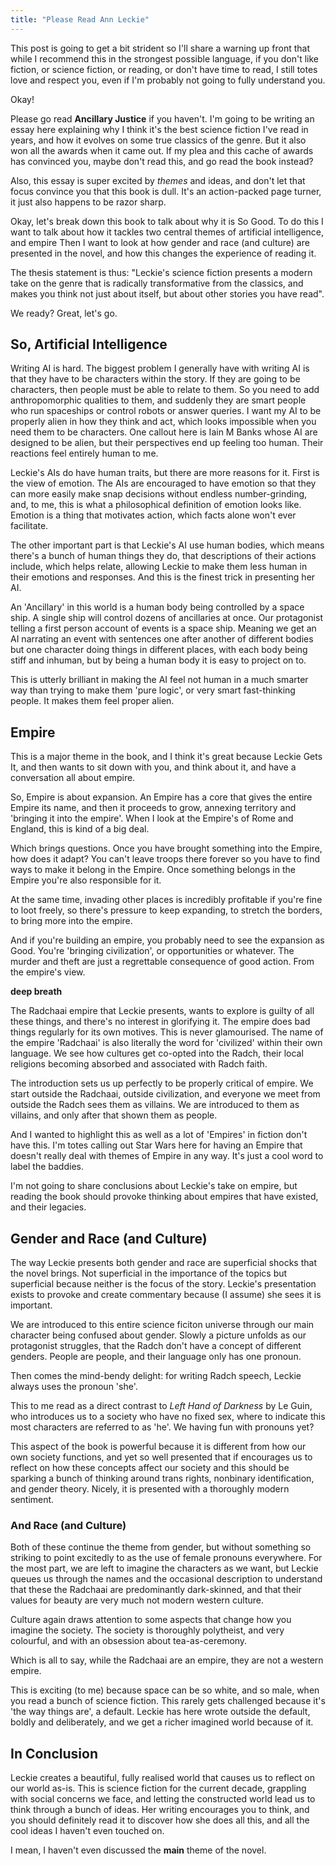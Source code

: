 ```yaml
---
title: "Please Read Ann Leckie"
---
```


This post is going to get a bit strident so I'll share a warning up front that while I recommend this in the strongest possible language, if you don't like fiction, or science fiction, or reading, or don't have time to read, I still totes love and respect you, even if I'm probably not going to fully understand you.

Okay!

Please go read **Ancillary Justice** if you haven't. I'm going to be writing an essay here explaining why I think it's the best science fiction I've read in years, and how it evolves on some true classics of the genre. But it also won all the awards when it came out. If my plea and this cache of awards has convinced you, maybe don't read this, and go read the book instead?

Also, this essay is super excited by _themes_ and ideas, and don't let that focus convince you that this book is dull. It's an action-packed page turner, it just also happens to be razor sharp.

Okay, let's break down this book to talk about why it is So Good. To do this I want to talk about how it tackles two central themes of artificial intelligence, and empire Then I want to look at how gender and race (and culture) are presented in the novel, and how this changes the experience of reading it.

The thesis statement is thus: "Leckie's science fiction presents a modern take on the genre that is radically transformative from the classics, and makes you think not just about itself, but about other stories you have read".

We ready? Great, let's go.

## So, Artificial Intelligence

Writing AI is hard. The biggest problem I generally have with writing AI is that they have to be characters within the story. If they are going to be characters, then people must be able to relate to them. So you need to add anthropomorphic qualities to them, and suddenly they are smart people who run spaceships or control robots or answer queries. I want my AI to be properly alien in how they think and act, which looks impossible when you need them to be characters. One callout here is Iain M Banks whose AI are designed to be alien, but their perspectives end up feeling too human. Their reactions feel entirely human to me.

Leckie's AIs do have human traits, but there are more reasons for it. First is the view of emotion. The AIs are encouraged to have emotion so that they can more easily make snap decisions without endless number-grinding, and, to me, this is what a philosophical definition of emotion looks like. Emotion is a thing that motivates action, which facts alone won't ever facilitate.

The other important part is that Leckie's AI use human bodies, which means there's a bunch of human things they do, that descriptions of their actions include, which helps relate, allowing Leckie to make them less human in their emotions and responses. And this is the finest trick in presenting her AI.

An 'Ancillary' in this world is a human body being controlled by a space ship. A single ship will control dozens of ancillaries at once. Our protagonist telling a first person account of events is a space ship. Meaning we get an AI narrating an event with sentences one after another of different bodies but one character doing things in different places, with each body being stiff and inhuman, but by being a human body it is easy to project on to.

This is utterly brilliant in making the AI feel not human in a much smarter way than trying to make them 'pure logic', or very smart fast-thinking people. It makes them feel proper alien.

## Empire

This is a major theme in the book, and I think it's great because Leckie Gets It, and then wants to sit down with you, and think about it, and have a conversation all about empire.

So, Empire is about expansion. An Empire has a core that gives the entire Empire its name, and then it proceeds to grow, annexing territory and 'bringing it into the empire'.  When I look at the Empire's of Rome and England, this is kind of a big deal.

Which brings questions. Once you have brought something into the Empire, how does it adapt? You can't leave troops there forever so you have to find ways to make it belong in the Empire. Once something belongs in the Empire you're also responsible for it.

At the same time, invading other places is incredibly profitable if you're fine to loot freely, so there's pressure to keep expanding, to stretch the borders, to bring more into the empire.

And if you're building an empire, you probably need to see the expansion as Good. You're 'bringing civilization', or opportunities or whatever. The murder and theft are just a regrettable consequence of good action. From the empire's view.

**deep breath**

The Radchaai empire that Leckie presents, wants to explore is guilty of all these things, and there's no interest in glorifying it. The empire does bad things regularly for its own motives. This is never glamourised. The name of the empire 'Radchaai' is also literally the word for 'civilized' within their own language. We see how cultures get co-opted into the Radch, their local religions becoming absorbed and associated with Radch faith.

The introduction sets us up perfectly to be properly critical of empire. We start outside the Radchaai, outside civilization, and everyone we meet from outside the Radch sees them as villains. We are introduced to them as villains, and only after that shown them as people.

And I wanted to highlight this as well as a lot of 'Empires' in fiction don't have this. I'm totes calling out Star Wars here for having an Empire that doesn't really deal with themes of Empire in any way. It's just a cool word to label the baddies.

I'm not going to share conclusions about Leckie's take on empire, but reading the book should provoke thinking about empires that have existed, and their legacies.

## Gender and Race (and Culture)

The way Leckie presents both gender and race are superficial shocks that the novel brings. Not superficial in the importance of the topics but superficial because neither is the focus of the story. Leckie's presentation exists to provoke and create commentary because (I assume) she sees it is important.

We are introduced to this entire science ficiton universe through our main character being confused about gender. Slowly a picture unfolds as our protagonist struggles, that the Radch don't have a concept of different genders. People are people, and their language only has one pronoun.

Then comes the mind-bendy delight: for writing Radch speech, Leckie always uses the pronoun 'she'.

This to me read as a direct contrast to _Left Hand of Darkness_ by Le Guin, who introduces us to a society who have no fixed sex, where to indicate this most characters are referred to as 'he'. We having fun with pronouns yet?

This aspect of the book is powerful because it is different from how our own society functions, and yet so well presented that if encourages us to reflect on how these concepts affect our society and this should be sparking a bunch of thinking around trans rights, nonbinary identification, and gender theory. Nicely, it is presented with a thoroughly modern sentiment.

### And Race (and Culture)

Both of these continue the theme from gender, but without something so striking to point excitedly to as the use of female pronouns everywhere. For the most part, we are left to imagine the characters as we want, but Leckie queues us through the names and the occasional description to understand that these the Radchaai are predominantly dark-skinned, and that their values for beauty are very much not modern western culture.

Culture again draws attention to some aspects that change how you imagine the society. The society is thoroughly polytheist, and very colourful, and with an obsession about tea-as-ceremony.

Which is all to say, while the Radchaai are an empire, they are not a western empire.

This is exciting (to me) because space can be so white, and so male, when you read a bunch of science fiction. This rarely gets challenged because it's 'the way things are', a default. Leckie has here wrote outside the default, boldly and deliberately, and we get a richer imagined world because of it.

## In Conclusion

Leckie creates a beautiful, fully realised world that causes us to reflect on our world as-is. This is science fiction for the current decade, grappling with social concerns we face, and letting the constructed world lead us to think through a bunch of ideas. Her writing encourages you to think, and you should definitely read it to discover how she does all this, and all the cool ideas I haven't even touched on.

I mean, I haven't even discussed the **main** theme of the novel.

